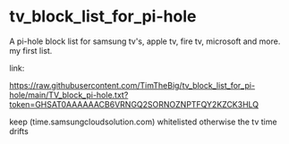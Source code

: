 # tv_block_list_for_pi-hole
A pi-hole block list for samsung tv's, apple tv, fire tv, microsoft and more.
my first list.

link: 

https://raw.githubusercontent.com/TimTheBig/tv_block_list_for_pi-hole/main/TV_block_pi-hole.txt?token=GHSAT0AAAAAACB6VRNGQ2SORNOZNPTFQY2KZCK3HLQ

keep (time.samsungcloudsolution.com) whitelisted otherwise the tv time drifts
